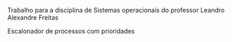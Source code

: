 Trabalho para a disciplina de Sistemas operacionais do professor Leandro Alexandre Freitas

Escalonador de processos com prioridades
